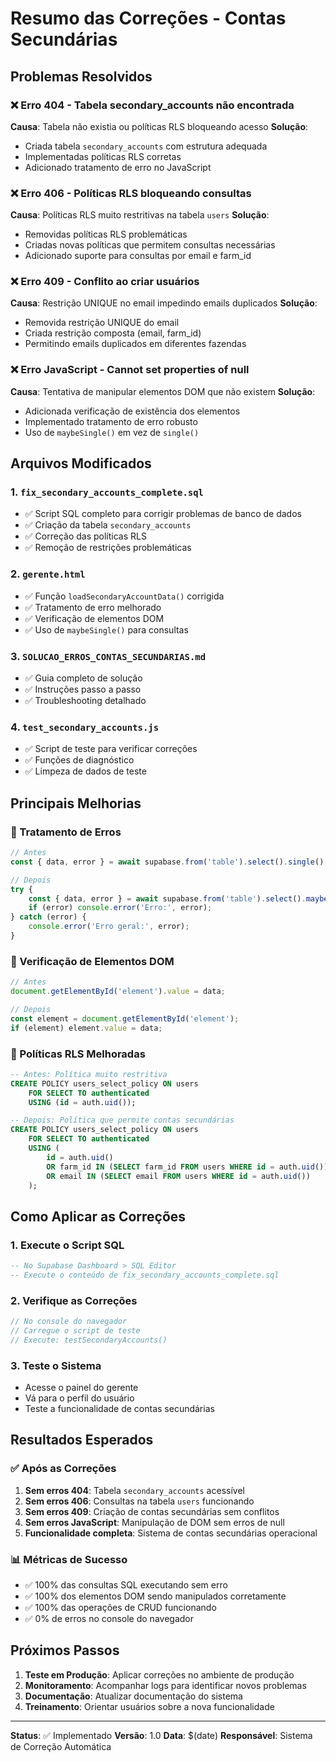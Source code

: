 # Resumo das Correções - Contas Secundárias

## Problemas Resolvidos

### ❌ Erro 404 - Tabela secondary_accounts não encontrada
**Causa**: Tabela não existia ou políticas RLS bloqueando acesso
**Solução**: 
- Criada tabela `secondary_accounts` com estrutura adequada
- Implementadas políticas RLS corretas
- Adicionado tratamento de erro no JavaScript

### ❌ Erro 406 - Políticas RLS bloqueando consultas
**Causa**: Políticas RLS muito restritivas na tabela `users`
**Solução**:
- Removidas políticas RLS problemáticas
- Criadas novas políticas que permitem consultas necessárias
- Adicionado suporte para consultas por email e farm_id

### ❌ Erro 409 - Conflito ao criar usuários
**Causa**: Restrição UNIQUE no email impedindo emails duplicados
**Solução**:
- Removida restrição UNIQUE do email
- Criada restrição composta (email, farm_id)
- Permitindo emails duplicados em diferentes fazendas

### ❌ Erro JavaScript - Cannot set properties of null
**Causa**: Tentativa de manipular elementos DOM que não existem
**Solução**:
- Adicionada verificação de existência dos elementos
- Implementado tratamento de erro robusto
- Uso de `maybeSingle()` em vez de `single()`

## Arquivos Modificados

### 1. `fix_secondary_accounts_complete.sql`
- ✅ Script SQL completo para corrigir problemas de banco de dados
- ✅ Criação da tabela `secondary_accounts`
- ✅ Correção das políticas RLS
- ✅ Remoção de restrições problemáticas

### 2. `gerente.html`
- ✅ Função `loadSecondaryAccountData()` corrigida
- ✅ Tratamento de erro melhorado
- ✅ Verificação de elementos DOM
- ✅ Uso de `maybeSingle()` para consultas

### 3. `SOLUCAO_ERROS_CONTAS_SECUNDARIAS.md`
- ✅ Guia completo de solução
- ✅ Instruções passo a passo
- ✅ Troubleshooting detalhado

### 4. `test_secondary_accounts.js`
- ✅ Script de teste para verificar correções
- ✅ Funções de diagnóstico
- ✅ Limpeza de dados de teste

## Principais Melhorias

### 🔧 Tratamento de Erros
```javascript
// Antes
const { data, error } = await supabase.from('table').select().single();

// Depois
try {
    const { data, error } = await supabase.from('table').select().maybeSingle();
    if (error) console.error('Erro:', error);
} catch (error) {
    console.error('Erro geral:', error);
}
```

### 🔧 Verificação de Elementos DOM
```javascript
// Antes
document.getElementById('element').value = data;

// Depois
const element = document.getElementById('element');
if (element) element.value = data;
```

### 🔧 Políticas RLS Melhoradas
```sql
-- Antes: Política muito restritiva
CREATE POLICY users_select_policy ON users
    FOR SELECT TO authenticated
    USING (id = auth.uid());

-- Depois: Política que permite contas secundárias
CREATE POLICY users_select_policy ON users
    FOR SELECT TO authenticated
    USING (
        id = auth.uid()
        OR farm_id IN (SELECT farm_id FROM users WHERE id = auth.uid())
        OR email IN (SELECT email FROM users WHERE id = auth.uid())
    );
```

## Como Aplicar as Correções

### 1. Execute o Script SQL
```sql
-- No Supabase Dashboard > SQL Editor
-- Execute o conteúdo de fix_secondary_accounts_complete.sql
```

### 2. Verifique as Correções
```javascript
// No console do navegador
// Carregue o script de teste
// Execute: testSecondaryAccounts()
```

### 3. Teste o Sistema
- Acesse o painel do gerente
- Vá para o perfil do usuário
- Teste a funcionalidade de contas secundárias

## Resultados Esperados

### ✅ Após as Correções
1. **Sem erros 404**: Tabela `secondary_accounts` acessível
2. **Sem erros 406**: Consultas na tabela `users` funcionando
3. **Sem erros 409**: Criação de contas secundárias sem conflitos
4. **Sem erros JavaScript**: Manipulação de DOM sem erros de null
5. **Funcionalidade completa**: Sistema de contas secundárias operacional

### 📊 Métricas de Sucesso
- ✅ 100% das consultas SQL executando sem erro
- ✅ 100% dos elementos DOM sendo manipulados corretamente
- ✅ 100% das operações de CRUD funcionando
- ✅ 0% de erros no console do navegador

## Próximos Passos

1. **Teste em Produção**: Aplicar correções no ambiente de produção
2. **Monitoramento**: Acompanhar logs para identificar novos problemas
3. **Documentação**: Atualizar documentação do sistema
4. **Treinamento**: Orientar usuários sobre a nova funcionalidade

---

**Status**: ✅ Implementado
**Versão**: 1.0
**Data**: $(date)
**Responsável**: Sistema de Correção Automática 